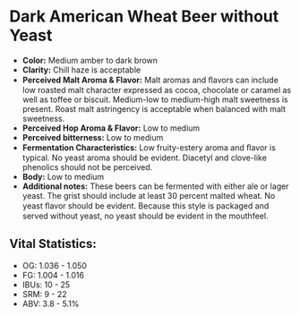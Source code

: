 # Dark American Wheat Beer without Yeast

- **Color:** Medium amber to dark brown
- **Clarity:** Chill haze is acceptable
- **Perceived Malt Aroma & Flavor:** Malt aromas and ﬂavors can include low roasted malt character expressed as cocoa, chocolate or caramel as well as toffee or biscuit. Medium-low to medium-high malt sweetness is present. Roast malt astringency is acceptable when balanced with malt sweetness.
- **Perceived Hop Aroma & Flavor:** Low to medium
- **Perceived bitterness:** Low to medium
- **Fermentation Characteristics:** Low fruity-estery aroma and ﬂavor is typical. No yeast aroma should be evident. Diacetyl and clove-like phenolics should not be perceived.
- **Body:** Low to medium
- **Additional notes:** These beers can be fermented with either ale or lager yeast. The grist should include at least 30 percent malted wheat. No yeast ﬂavor should be evident. Because this style is packaged and served without yeast, no yeast should be evident in the mouthfeel.

## Vital Statistics:

- OG: 1.036 - 1.050
- FG: 1.004 - 1.016
- IBUs: 10 - 25
- SRM: 9 - 22
- ABV: 3.8 - 5.1%
